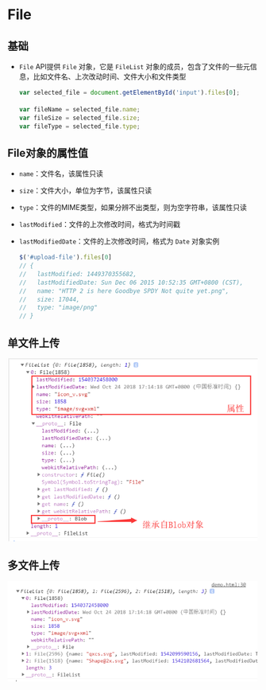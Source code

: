 # File

## 基础

+ `File` API提供 `File` 对象，它是 `FileList` 对象的成员，包含了文件的一些元信息，比如文件名、上次改动时间、文件大小和文件类型

    ```js
    var selected_file = document.getElementById('input').files[0];

    var fileName = selected_file.name;
    var fileSize = selected_file.size;
    var fileType = selected_file.type;
    ```

## File对象的属性值

+ `name`：文件名，该属性只读

+ `size`：文件大小，单位为字节，该属性只读

+ `type`：文件的MIME类型，如果分辨不出类型，则为空字符串，该属性只读

+ `lastModified`：文件的上次修改时间，格式为时间戳

+ `lastModifiedDate`：文件的上次修改时间，格式为 `Date` 对象实例

    ```js
    $('#upload-file').files[0]
    // {
    //   lastModified: 1449370355682,
    //   lastModifiedDate: Sun Dec 06 2015 10:52:35 GMT+0800 (CST),
    //   name: "HTTP 2 is here Goodbye SPDY Not quite yet.png",
    //   size: 17044,
    //   type: "image/png"
    // }
    ```

## 单文件上传

![单文件上传](image/单文件上传.png)

## 多文件上传

![多文件上传](image/多文件上传.png)
